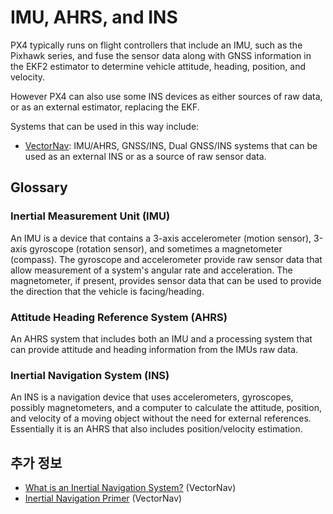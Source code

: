 # IMU, AHRS, and INS

PX4 typically runs on flight controllers that include an IMU, such as the Pixhawk series, and fuse the sensor data along with GNSS information in the EKF2 estimator to determine vehicle attitude, heading, position, and velocity.

However PX4 can also use some INS devices as either sources of raw data, or as an external estimator, replacing the EKF.

Systems that can be used in this way include:

- [VectorNav](../sensor/vectornav.md): IMU/AHRS, GNSS/INS, Dual GNSS/INS systems that can be used as an external INS or as a source of raw sensor data.

## Glossary

### Inertial Measurement Unit (IMU)

An IMU is a device that contains a 3-axis accelerometer (motion sensor), 3-axis gyroscope (rotation sensor), and sometimes a magnetometer (compass).
The gyroscope and accelerometer provide raw sensor data that allow measurement of a system's angular rate and acceleration.
The magnetometer, if present, provides sensor data that can be used to provide the direction that the vehicle is facing/heading.

### Attitude Heading Reference System (AHRS)

An AHRS system that includes both an IMU and a processing system that can provide attitude and heading information from the IMUs raw data.

### Inertial Navigation System (INS)

An INS is a navigation device that uses accelerometers, gyroscopes, possibly magnetometers, and a computer to calculate the attitude, position, and velocity of a moving object without the need for external references.
Essentially it is an AHRS that also includes position/velocity estimation.

## 추가 정보

- [What is an Inertial Navigation System?](https://www.vectornav.com/resources/inertial-navigation-articles/what-is-an-ins) (VectorNav)
- [Inertial Navigation Primer](https://www.vectornav.com/resources/inertial-navigation-primer) (VectorNav)
